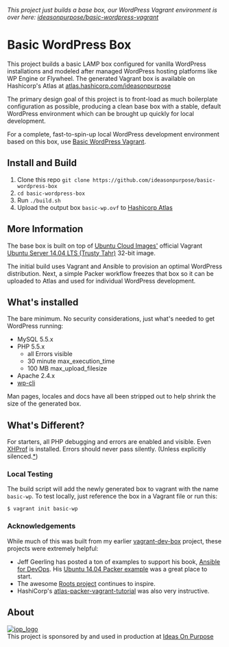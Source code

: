 *This project just builds a base box, our WordPress Vagrant environment is over here: [ideasonpurpose/basic-wordpress-vagrant](https://github.com/ideasonpurpose/basic-wordpress-vagrant)*

# Basic WordPress Box

This project builds a basic LAMP box configured for vanilla WordPress installations and modeled after managed WordPress hosting platforms like WP Engine or Flywheel. The generated Vagrant box is available on Hashicorp's Atlas at [atlas.hashicorp.com/ideasonpurpose](https://atlas.hashicorp.com/ideasonpurpose)

The primary design goal of this project is to front-load as much boilerplate configuration as possible, producing a clean base box with a stable, default WordPress environment which can be brought up quickly for local development.

For a complete, fast-to-spin-up local WordPress development environment based on this box, use [Basic WordPress Vagrant](https://github.com/ideasonpurpose/basic-wordpress-vagrant).

## Install and Build

1. Clone this repo `git clone https://github.com/ideasonpurpose/basic-wordpress-box`
2. `cd basic-wordpress-box`
3. Run `./build.sh`
4. Upload the output box `basic-wp.ovf` to [Hashicorp Atlas](https://atlas.hashicorp.com/help/vagrant/boxes/create)


## More Information
The base box is built on top of [Ubuntu Cloud Images'](http://cloud-images.ubuntu.com) official Vagrant [Ubuntu Server 14.04 LTS (Trusty Tahr)](http://cloud-images.ubuntu.com/vagrant/trusty/current/) 32-bit image.

The initial build uses Vagrant and Ansible to provision an optimal WordPress distribution. Next, a simple Packer workflow freezes that box so it can be uploaded to Atlas and used for individual WordPress development.

## What's installed
The bare minimum. No security considerations, just what's needed to get WordPress running:

* MySQL 5.5.x
* PHP 5.5.x
  * all Errors visible
  * 30 minute max_execution_time
  * 100 MB max_upload_filesize
* Apache 2.4.x
* [wp-cli](http://wp-cli.org/)

Man pages, locales and docs have all been stripped out to help shrink the size of the generated box. 

## What's Different?

For starters, all PHP debugging and errors are enabled and visible. Even [XHProf](http://php.net/xhprof) is installed. Errors should never pass silently. (Unless explicitly silenced.[*](https://www.python.org/dev/peps/pep-0020/))

### Local Testing
The build script will add the newly generated box to vagrant with the name `basic-wp`. To test locally, just reference the box in a Vagrant file or run this:

    $ vagrant init basic-wp

### Acknowledgements

While much of this was built from my earlier [vagrant-dev-box](https://github.com/joemaller/vagrant-dev-box) project, these projects were extremely helpful:

* Jeff Geerling has posted a ton of examples to support his book, [Ansible for DevOps](https://leanpub.com/ansible-for-devops). His [Ubuntu 14.04 Packer example](https://github.com/geerlingguy/packer-ubuntu-1404) was a great place to start.
* The awesome [Roots project](http://roots.io) continues to inspire.
* HashiCorp's [atlas-packer-vagrant-tutorial](https://github.com/hashicorp/atlas-packer-vagrant-tutorial)  was also very instructive.

## About

[![iop_logo](https://cloud.githubusercontent.com/assets/8320/9443542/944a8bce-4a4f-11e5-9d2f-54999b1687d5.png)][iop]  
This project is sponsored by and used in production at [Ideas On Purpose][iop]

[iop]: http://ideasonpurpose.com
